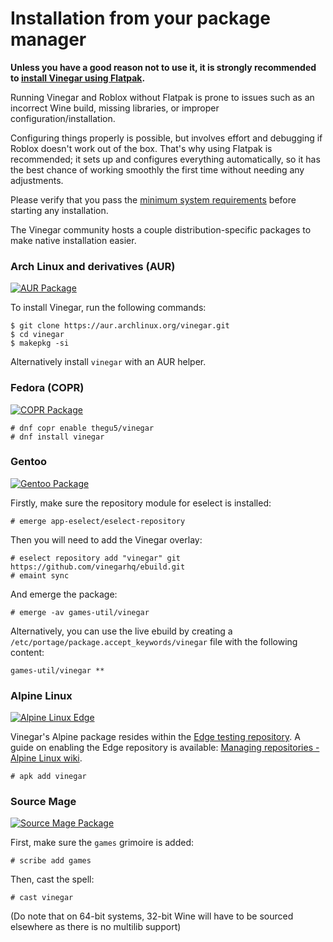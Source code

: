 # Installation from your package manager

<div class="warning">

**Unless you have a good reason not to use it, it is strongly recommended to [install Vinegar using Flatpak](../index.md).**

Running Vinegar and Roblox without Flatpak is prone to issues such as an incorrect Wine build, missing libraries, or improper configuration/installation.

Configuring things properly is possible, but involves effort and debugging if Roblox doesn't work out of the box. That's why using Flatpak is recommended; it sets up and configures everything automatically, so it has the best chance of working smoothly the first time without needing any adjustments.

Please verify that you pass the [minimum system requirements](../index.md) before starting any installation.

</div>

The Vinegar community hosts a couple distribution-specific packages to make native installation easier.

### Arch Linux and derivatives (AUR)

[![AUR Package](https://img.shields.io/aur/version/vinegar?label=AUR&style=flat-square)](https://aur.archlinux.org/packages/vinegar)

To install Vinegar, run the following commands:

```console
$ git clone https://aur.archlinux.org/vinegar.git
$ cd vinegar
$ makepkg -si
```

Alternatively install `vinegar` with an AUR helper.

### Fedora (COPR)

[![COPR Package](https://img.shields.io/badge/dynamic/json?color=50a4db&label=Fedora%20COPR&style=flat-square&query=builds.latest.source_package.version&url=https%3A%2F%2Fcopr.fedorainfracloud.org%2Fapi_3%2Fpackage%3Fownername%3Dthegu5%26projectname%3Dvinegar%26packagename%3Dvinegar%26with_latest_build%3DTrue)](https://copr.fedorainfracloud.org/coprs/thegu5/vinegar/)

```console
# dnf copr enable thegu5/vinegar
# dnf install vinegar
```

### Gentoo

[![Gentoo Package](https://img.shields.io/badge/Gentoo-ebuild-6e56af?style=flat-square)](https://github.com/vinegarhq/ebuild)

Firstly, make sure the repository module for eselect is installed:

```console
# emerge app-eselect/eselect-repository
```

Then you will need to add the Vinegar overlay:

```console
# eselect repository add "vinegar" git https://github.com/vinegarhq/ebuild.git
# emaint sync
```

And emerge the package:

```console
# emerge -av games-util/vinegar
```

Alternatively, you can use the live ebuild by creating a `/etc/portage/package.accept_keywords/vinegar` file with the following content:

```
games-util/vinegar **
```

### Alpine Linux

[![Alpine Linux Edge](https://repology.org/badge/version-for-repo/alpine_edge/vinegar.svg?header=Alpine%20Linux%20Edge&style=flat-square)](https://pkgs.alpinelinux.org/package/edge/testing/x86_64/vinegar)

Vinegar's Alpine package resides within the [Edge testing repository](https://wiki.alpinelinux.org/wiki/Repositories#Edge). A guide on enabling the Edge repository is available: [Managing repositories - Alpine Linux wiki](https://wiki.alpinelinux.org/wiki/Repositories#Managing_repositories]).

```console
# apk add vinegar
```

### Source Mage

[![Source Mage Package](https://img.shields.io/badge/Source%20Mage-spell-fe0000?style=flat-square)](https://github.com/sourcemage/grimoire-z-rejected/tree/master/z-games/vinegar)

First, make sure the `games` grimoire is added:

```console
# scribe add games
```

Then, cast the spell:

```console
# cast vinegar
```

(Do note that on 64-bit systems, 32-bit Wine will have to be sourced elsewhere as there is no multilib support)
